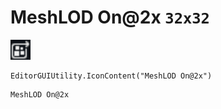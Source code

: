 # MeshLOD On@2x `32x32`
<img src="/img/MeshLOD%20On.png" width=32 height=32>

``` CSharp
EditorGUIUtility.IconContent("MeshLOD On@2x")
```
```
MeshLOD On@2x
```
